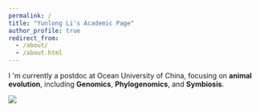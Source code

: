 ```yaml
---
permalink: /
title: "Yunlong Li's Academic Page"
author_profile: true
redirect_from: 
  - /about/
  - /about.html
---
```


I 'm currently a postdoc at Ocean University of China, focusing on **animal evolution**, including **Genomics**, **Phylogenomics**, and **Symbiosis**.

<img src='/images/pictures/_DSC1323_副本.jpg'>
